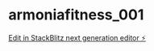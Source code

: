 # armoniafitness_001

[Edit in StackBlitz next generation editor ⚡️](https://stackblitz.com/~/github.com/internetvalore/armoniafitness_001)
